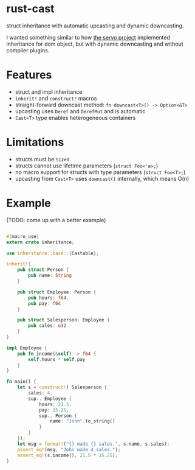 # rust-cast
struct inheritance with automatic upcasting and dynamic downcasting.

I wanted something similar to how [the servo project](https://github.com/servo/servo/blob/master/components/script/dom/bindings/inheritance.rs) implemented inheritance for dom object, but with dynamic downcasting and without compiler plugins.

# Features

 - struct and impl inheritance
 - `inherit!` and `construct!` macros
 - straight-forward downcast method: `fn downcast<T>() -> Option<&T>`
 - upcasting uses `Deref` and `DerefMut` and is automatic
 - `Cast<T>` type enables heterogeneous containers

# Limitations

 - structs must be `Sized`
 - structs cannot use lifetime parameters (`struct Foo<'a>;`)
 - no macro support for structs with type parameters (`struct Foo<T>;`)
 - upcasting from `Cast<T>` uses `downcast()` internally, which means O(n)

# Example

(TODO: come up with a better example)

```rust

#[macro_use]
extern crate inheritance;

use inheritance::base::{Castable};

inherit!{
    pub struct Person {
        pub name: String
    }

    pub struct Employee: Person {
        pub hours: f64,
        pub pay: f64
    }

    pub struct Salesperson: Employee {
        pub sales: u32
    }
}

impl Employee {
    pub fn income(&self) -> f64 {
        self.hours * self.pay
    }
}

fn main() {
    let s = construct!( Salesperson {
        sales: 4,
        sup.. Employee {
            hours: 21.5,
            pay: 15.25,
            sup.. Person {
                name: "John".to_string()
            }
        }
    });
    let msg = format!("{} made {} sales.", s.name, s.sales);
    assert_eq!(msg, "John made 4 sales.");
    assert_eq!(s.income(), 21.5 * 15.25);
}
```
